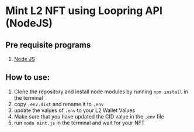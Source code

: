 # Mint L2 NFT using Loopring API (NodeJS)

## Pre requisite programs
1. [Node JS](https://nodejs.org/en/)

## How to use:
1. Clone the repository and install node modules by running `npm install` in the terminal
2. copy `.env.dist` and rename it to `.env`
3. update the values of `.env` to your L2 Wallet Values
4. Make sure that you have updated the CID value in the `.env` file
5. run `node mint.js` in the terminal and wait for your NFT